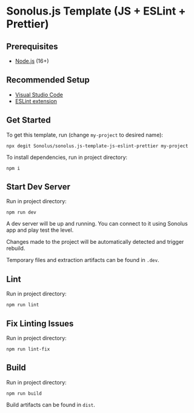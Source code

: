 # Sonolus.js Template (JS + ESLint + Prettier)

## Prerequisites

-   [Node.js](https://nodejs.org) (16+)

## Recommended Setup

-   [Visual Studio Code](https://code.visualstudio.com)
-   [ESLint extension](https://marketplace.visualstudio.com/items?itemName=dbaeumer.vscode-eslint)

## Get Started

To get this template, run (change `my-project` to desired name):

```
npx degit Sonolus/sonolus.js-template-js-eslint-prettier my-project
```

To install dependencies, run in project directory:

```
npm i
```

## Start Dev Server

Run in project directory:

```
npm run dev
```

A dev server will be up and running. You can connect to it using Sonolus app and play test the level.

Changes made to the project will be automatically detected and trigger rebuild.

Temporary files and extraction artifacts can be found in `.dev`.

## Lint

Run in project directory:

```
npm run lint
```

## Fix Linting Issues

Run in project directory:

```
npm run lint-fix
```

## Build

Run in project directory:

```
npm run build
```

Build artifacts can be found in `dist`.
